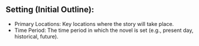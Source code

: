 ## Setting (Initial Outline):
- Primary Locations: Key locations where the story will take place.
- Time Period: The time period in which the novel is set (e.g., present day, historical, future).